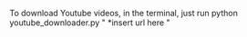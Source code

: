 To download Youtube videos, in the terminal, just run python youtube_downloader.py " *insert url here "
